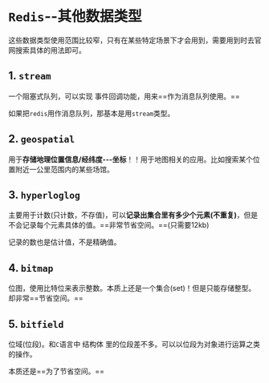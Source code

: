 # `Redis`--其他数据类型

这些数据类型使用范围比较窄，只有在某些特定场景下才会用到，需要用到时去官网搜索具体的用法即可。

## 1. `stream`

一个阻塞式队列，可以实现 事件回调功能，用来==作为消息队列使用。==

如果把`redis`用作消息队列，那基本是用`stream`类型。

## 2. `geospatial`

用于**存储地理位置信息/经纬度---坐标**！！用于地图相关的应用。比如搜索某个位置附近一公里范围内的某些场馆。

 ## 3. `hyperloglog`

主要用于计数(只计数，不存值)，可以**记录出集合里有多少个元素(不重复)**，但是不会记录每个元素具体的值。==非常节省空间。==(只需要12kb)

记录的数也是估计值，不是精确值。

## 4. `bitmap`

位图，使用比特位来表示整数。本质上还是一个集合(set)！但是只能存储整型。却非常==节省空间。==

## 5. `bitfield`

位域(位段)。和`C`语言中 结构体 里的位段差不多。可以以位段为对象进行运算之类的操作。

本质还是==为了节省空间。==



